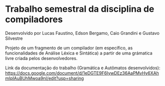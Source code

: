 # Trabalho semestral da disciplina de compiladores

Desenvolvido por Lucas Faustino, Edson Bergamo, Caio Grandini e Gustavo Silvestre

Projeto de um fragmento de um compilador (em específico, as funcionalidades de Análise Léxica e Sintática) a partir de uma grámatica livre criada pelos desenvolvedores.

Link da documentação do trabalho (Gramática e Autômatos desenvolvidos): https://docs.google.com/document/d/1eDGTE9F6IywDEz36AaPMvHy6XAhmIpIAuBUhMwoa9nI/edit?usp=sharing
